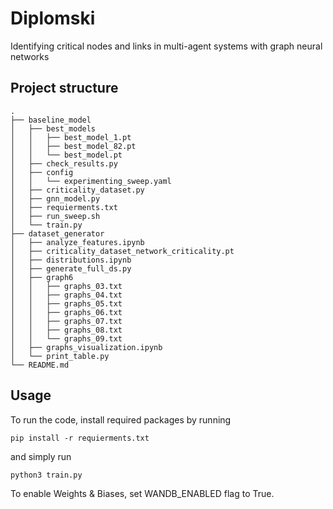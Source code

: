 # Diplomski
Identifying critical nodes and links in multi-agent systems with graph neural networks

## Project structure

```
.
├── baseline_model
│   ├── best_models
│   │   ├── best_model_1.pt
│   │   ├── best_model_82.pt
│   │   └── best_model.pt
│   ├── check_results.py
│   ├── config
│   │   └── experimenting_sweep.yaml
│   ├── criticality_dataset.py
│   ├── gnn_model.py
│   ├── requierments.txt
│   ├── run_sweep.sh
│   └── train.py
├── dataset_generator
│   ├── analyze_features.ipynb
│   ├── criticality_dataset_network_criticality.pt
│   ├── distributions.ipynb
│   ├── generate_full_ds.py
│   ├── graph6
│   │   ├── graphs_03.txt
│   │   ├── graphs_04.txt
│   │   ├── graphs_05.txt
│   │   ├── graphs_06.txt
│   │   ├── graphs_07.txt
│   │   ├── graphs_08.txt
│   │   └── graphs_09.txt
│   ├── graphs_visualization.ipynb
│   └── print_table.py
└── README.md
```

## Usage
To run the code, install required packages by running 
```
pip install -r requierments.txt
```
and simply run
```
python3 train.py
```

To enable Weights & Biases, set WANDB_ENABLED flag to True.
